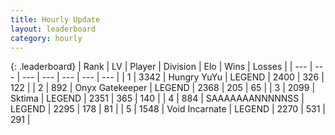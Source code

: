 ```yaml
---
title: Hourly Update
layout: leaderboard
category: hourly
---
```


{: .leaderboard}
| Rank | LV | Player | Division | Elo | Wins | Losses |
| --- | --- | --- | --- | --- | --- | --- |
| <span data-change="0">1</span> | 3342 | <span title="ID: 164871">Hungry YuYu</span> | LEGEND | <span data-change="0">2400</span> | <span data-change="0">326</span> | <span data-change="0">122</span> |
| <span data-change="0">2</span> | 892 | <span title="ID: 402846">Onyx Gatekeeper</span> | LEGEND | <span data-change="0">2368</span> | <span data-change="0">205</span> | <span data-change="0">65</span> |
| <span data-change="0">3</span> | 2099 | <span title="ID: 353063">Sktima</span> | LEGEND | <span data-change="0">2351</span> | <span data-change="0">365</span> | <span data-change="0">140</span> |
| <span data-change="0">4</span> | 884 | <span title="ID: 174294">SAAAAAAANNNNNSS</span> | LEGEND | <span data-change="0">2295</span> | <span data-change="0">178</span> | <span data-change="0">81</span> |
| <span data-change="1">5</span> | 1548 | <span title="ID: 366840">Void Incarnate</span> | LEGEND | <span data-change="0">2270</span> | <span data-change="0">531</span> | <span data-change="0">291</span> |